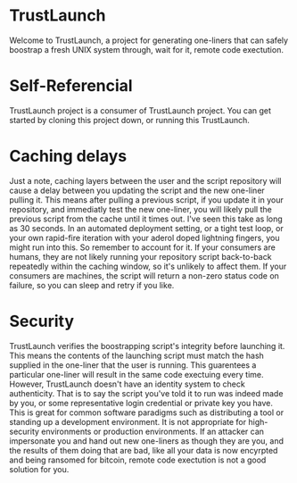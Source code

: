 # TrustLaunch
Welcome to TrustLaunch, a project for generating one-liners that can safely boostrap a fresh UNIX system through, wait for it, remote code exectution.

# Self-Referencial
TrustLaunch project is a consumer of TrustLaunch project. You can get started by cloning this project down, or running this TrustLaunch. 

# Caching delays
Just a note, caching layers between the user and the script repository will cause a delay between you updating the script and the new one-liner pulling it. This means after pulling a previous script, if you update it in your repository, and immediatly test the new one-liner, you will likely pull the previous script from the cache until it times out. I've seen this take as long as 30 seconds. In an automated deployment setting, or a tight test loop, or your own rapid-fire iteration with your aderol doped lightning fingers, you might run into this. So remember to account for it. If your consumers are humans, they are not likely running your repository script back-to-back repeatedly within the caching window, so it's unlikely to affect them. If your consumers are machines, the script will return a non-zero status code on failure, so you can sleep and retry if you like.

# Security
TrustLaunch verifies the boostrapping script's integrity before launching it. This means the contents of the launching script must match the hash supplied in the one-liner that the user is running. This guarentees a particular one-liner will result in the same code exectuing every time. However, TrustLaunch doesn't have an identity system to check authenticity. That is to say the script you've told it to run was indeed made by you, or some representative login credential or private key you have. This is great for common software paradigms such as distributing a tool or standing up a development environment. It is not appropriate for high-security environments or production environments. If an attacker can impersonate you and hand out new one-liners as though they are you, and the results of them doing that are bad, like all your data is now encyrpted and being ransomed for bitcoin, remote code exectution is not a good solution for you.

